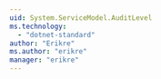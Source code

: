```yaml
---
uid: System.ServiceModel.AuditLevel
ms.technology: 
  - "dotnet-standard"
author: "Erikre"
ms.author: "erikre"
manager: "erikre"
---
```

